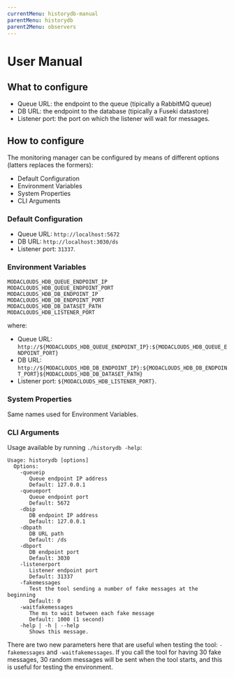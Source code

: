 ```yaml
---
currentMenu: historydb-manual
parentMenu: historydb
parent2Menu: observers
---
```


# User Manual

## What to configure

* Queue URL: the endpoint to the queue (tipically a RabbitMQ queue)
* DB URL: the endpoint to the database (tipically a Fuseki datastore)
* Listener port: the port on which the listener will wait for messages.

## How to configure

The monitoring manager can be configured by means of different options (latters replaces the formers):
* Default Configuration
* Environment Variables
* System Properties
* CLI Arguments

### Default Configuration

* Queue URL: `http://localhost:5672`
* DB URL: `http://localhost:3030/ds`
* Listener port: `31337`.

### Environment Variables

```
MODACLOUDS_HDB_QUEUE_ENDPOINT_IP
MODACLOUDS_HDB_QUEUE_ENDPOINT_PORT
MODACLOUDS_HDB_DB_ENDPOINT_IP
MODACLOUDS_HDB_DB_ENDPOINT_PORT
MODACLOUDS_HDB_DB_DATASET_PATH
MODACLOUDS_HDB_LISTENER_PORT
```

where:

* Queue URL: `http://${MODACLOUDS_HDB_QUEUE_ENDPOINT_IP}:${MODACLOUDS_HDB_QUEUE_ENDPOINT_PORT}`
* DB URL: `http://${MODACLOUDS_HDB_DB_ENDPOINT_IP}:${MODACLOUDS_HDB_DB_ENDPOINT_PORT}${MODACLOUDS_HDB_DB_DATASET_PATH}`
* Listener port: `${MODACLOUDS_HDB_LISTENER_PORT}`.

### System Properties

Same names used for Environment Variables.

### CLI Arguments

Usage available by running `./historydb -help`:

```
Usage: historydb [options]
  Options:
    -queueip
       Queue endpoint IP address
       Default: 127.0.0.1
    -queueport
       Queue endpoint port
       Default: 5672
    -dbip
       DB endpoint IP address
       Default: 127.0.0.1
    -dbpath
       DB URL path
       Default: /ds
    -dbport
       DB endpoint port
       Default: 3030
    -listenerport
       Listener endpoint port
       Default: 31337
    -fakemessages
       Test the tool sending a number of fake messages at the beginning
       Default: 0
    -waitfakemessages
       The ms to wait between each fake message
       Default: 1000 (1 second)
    -help | -h | --help
       Shows this message.
```

There are two new parameters here that are useful when testing the tool: `-fakemessages` and `-waitfakemessages`. If you call the tool for having 30 fake messages,
30 random messages will be sent when the tool starts, and this is useful for testing the environment.
